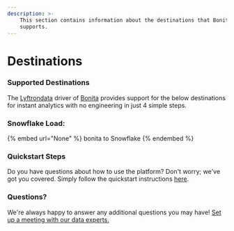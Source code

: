 ```yaml
---
description: >-
    This section contains information about the destinations that Bonita
    supports.
---
```


# Destinations

### Supported Destinations

The [Lyftrondata](https://www.lyftrondata.com/) driver of [Bonita](None) provides support for the below destinations for instant analytics with no engineering in just 4 simple steps.

### Snowflake Load:

{% embed url="None" %}
bonita to Snowflake
{% endembed %}

### Quickstart Steps

Do you have questions about how to use the platform? Don't worry; we've got you covered. Simply follow the quickstart instructions [here](README.md).

### Questions? <a href="#questions" id="questions"></a>

We're always happy to answer any additional questions you may have! [Set up a meeting with our data experts.](https://www.lyftrondata.com/book-a-meeting/)
